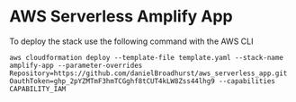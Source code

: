 # AWS Serverless Amplify App

To deploy the stack use the following command with the AWS CLI

```
aws cloudformation deploy --template-file template.yaml --stack-name amplify-app --parameter-overrides Repository=https://github.com/danielBroadhurst/aws_serverless_app.git OauthToken=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 --capabilities CAPABILITY_IAM
```